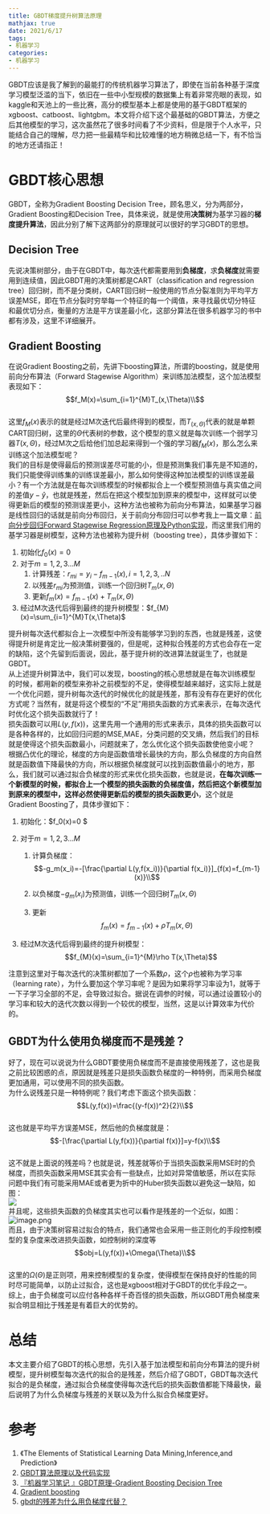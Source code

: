 ```yaml
---
title: GBDT梯度提升树算法原理
mathjax: true
date: 2021/6/17
tags:
- 机器学习
categories:
- 机器学习
---
```


GBDT应该是我了解到的最能打的传统机器学习算法了，即使在当前各种基于深度学习模型泛滥的当下，依旧在一些中小型规模的数据集上有着非常亮眼的表现，如kaggle和天池上的一些比赛，高分的模型基本上都是使用的基于GBDT框架的xgboost、catboost、lightgbm。本文将介绍下这个最基础的GBDT算法，方便之后其他模型的学习，这次虽然花了很多时间看了不少资料，但是限于个人水平，只能结合自己的理解，尽力把一些最精华和比较难懂的地方稍微总结一下，有不恰当的地方还请指正！

# GBDT核心思想

GBDT，全称为Gradient Boosting Decision Tree，顾名思义，分为两部分， Gradient Boosting和Decision Tree，具体来说，就是使用**决策树**为基学习器的**梯度提升算法**，因此分别了解下这两部分的原理就可以很好的学习GBDT的思想。

## Decision Tree

先说决策树部分，由于在GBDT中，每次迭代都需要用到**负梯度**，求**负梯度**就需要用到连续值，因此GBDT用的决策树都是CART（classification and regression tree）回归树，而不是分类树，CART回归树一般使用的节点分裂准则为平均平方误差MSE，即在节点分裂时穷举每一个特征的每一个阈值，来寻找最优切分特征和最优切分点，衡量的方法是平方误差最小化，这部分算法在很多机器学习的书中都有涉及，这里不详细展开。

## Gradient Boosting

在说Gradient Boosting之前，先讲下boosting算法，所谓的boosting，就是使用前向分布算法（Forward Stagewise Algorithm）来训练加法模型，这个加法模型表现如下：<br />$$f_M(x)=\sum_{i=1}^{M}T_(x,\Theta)\\$$<br />这里$f_M(x)$表示的就是经过M次迭代后最终得到的模型，而$T_(x,\Theta)$代表的就是单颗CART回归树，这里的$\Theta$代表树的参数，这个模型的意义就是每次训练一个弱学习器$T(x,\Theta)$，经过M次之后给他们加总起来得到一个强的学习器$f_M(x)$，那么怎么来训练这个加法模型呢？<br />我们的目标是使得最后的预测误差尽可能的小，但是预测集我们事先是不知道的，我们只能使得训练集的训练误差最小，那么如何使得这种加法模型的训练误差最小？有一个方法就是在每次训练模型的时候都拟合上一个模型预测值与真实值之间的差值$y-\hat{y}$，也就是残差，然后在把这个模型加到原来的模型中，这样就可以使得更新后的模型的预测误差更小，这种方法也被称为前向分布算法，如果基学习器是线性回归的话就是前向分布回归，关于前向分布回归可以参考我上一篇文章：[前向分步回归Forward Stagewise Regression原理及Python实现](https://zhuanlan.zhihu.com/p/369732767)，而这里我们用的基学习器是树模型，这种方法也被称为提升树（boosting tree），具体步骤如下：

1. 初始化$f_0(x)=0$
2. 对于$m=1,2,3...M$
   1. 计算残差：$r_{mi}=y_i-f_{m-1}(x),i=1,2,3,..N$
   2. 以残差$r_{mi}$为预测值，训练一个回归树$T_m(x,\Theta)$
   3. 更新$f_m(x)=f_{m-1}(x)+T_m(x,\Theta)$
3. 经过M次迭代后得到最终的提升树模型：$f_{M}(x)=\sum_{i=1}^{M}T(x,\Theta)$

提升树每次迭代都拟合上一次模型中所没有能够学习到的东西，也就是残差，这使得提升树是肯定比一般决策树要强的，但是呢，这种拟合残差的方式也会存在一定的缺陷，这个先留到后面说，因此，基于提升树的改进算法就诞生了，也就是GBDT。<br />从上述提升树算法中，我们可以发现，boosting的核心思想就是在每次训练模型的时候，都用新的模型来弥补之前模型的不足，使得模型越来越好，这实际上就是一个优化问题，提升树每次迭代的时候优化的就是残差，那有没有存在更好的优化方式呢？当然有，就是将这个模型的“不足”用损失函数的方式来表示，在每次迭代时优化这个损失函数就行了！<br />损失函数可以用$L(y,f(x))$，这里先用一个通用的形式来表示，具体的损失函数可以是各种各样的，比如回归问题的MSE,MAE，分类问题的交叉熵，然后我们的目标就是使得这个损失函数最小，问题就来了，怎么优化这个损失函数使他变小呢？<br />根据凸优化的理论，梯度的方向是函数值增长最快的方向，那么负梯度的方向自然就是函数值下降最快的方向，所以根据负梯度就可以找到函数值最小的地方，那么，我们就可以通过拟合负梯度的形式来优化损失函数，也就是说，**在每次训练一个新模型的时候，都拟合上一个模型的损失函数的负梯度值，然后把这个新模型加到原来的模型中，这样必然使得更新后的模型的损失函数更小**，这个就是Gradient Boosting了，具体步骤如下：

1. 初始化：$f_0(x)=0
   $

2. 对于$m=1,2,3...M$
   
   1. 计算负梯度：$$-g_m(x_i)=-[\frac{\partial L(y,f(x_i))}{\partial f(x_i)}]_{f(x)=f_{m-1}(x)}\\$$
   
   2. 以负梯度$-g_m(x_i)$为预测值，训练一个回归树$T_m(x,\Theta)$
   
   3. 更新$$f_m(x)=f_{m-1}(x)+\rho T_m(x,\Theta)$$

3. 经过M次迭代后得到最终的提升树模型：$$f_{M}(x)=\sum_{i=1}^{M}\rho T(x,\Theta)$$

注意到这里对于每次迭代的决策树都加了一个系数$\rho$，这个$\rho$也被称为学习率（learning rate），为什么要加这个学习率呢？是因为如果将学习率设为1，就等于一下子学习全部的不足，会导致过拟合。据说在调参的时候，可以通过设置较小的学习率和较大的迭代次数以得到一个较优的模型，当然，这是以计算效率为代价的。<br />

## GBDT为什么使用负梯度而不是残差？

好了，现在可以说说为什么GBDT要使用负梯度而不是直接使用残差了，这也是我之前比较困惑的点，原因就是残差只是损失函数负梯度的一种特例，而采用负梯度更加通用，可以使用不同的损失函数。<br />为什么说残差只是一种特例呢？我们考虑下面这个损失函数：<br />$$L(y,f(x))=\frac{(y-f(x))^2}{2}\\$$<br />这也就是平均平方误差MSE，然后他的负梯度就是：<br />$$-[\frac{\partial L(y,f(x))}{\partial f(x)}]=y-f(x)\\$$<br />这不就是上面说的残差吗？也就是说，残差就等价于当损失函数采用MSE时的负梯度，而损失函数采用MSE其实会有一些缺点，比如对异常值敏感，所以在实际问题中我们有可能采用MAE或者更为折中的Huber损失函数以避免这一缺陷，如图：<br />![](https://cdn.nlark.com/yuque/0/2021/png/764062/1623917120462-f7060d81-1511-4423-b70b-7d647b78711d.png#align=left&display=inline&height=368&margin=%5Bobject%20Object%5D&originHeight=490&originWidth=728&size=0&status=done&style=none&width=546)<br />并且呢，这些损失函数的负梯度其实也可以看作是残差的一个近似，如图：<br />![image.png](https://cdn.nlark.com/yuque/0/2021/png/764062/1623917260219-846072de-d101-46ff-9674-9907085d1ff0.png#align=left&display=inline&height=286)<br />而且，由于决策树容易过拟合的特点，我们通常也会采用一些正则化的手段控制模型的复杂度来改进损失函数，如控制树的深度等<br />$$obj=L(y,f(x))+\Omega(\Theta)\\$$<br />这里的$\Omega(\Theta)$是正则项，用来控制模型的复杂度，使得模型在保持良好的性能的同时尽可能简单，以防止过拟合，这也是xgboost相对于GBDT的优化手段之一。<br />综上，由于负梯度可以应付各种各样千奇百怪的损失函数，所以GBDT用负梯度来拟合明显相比于残差是有着巨大的优势的。

# 总结

本文主要介绍了GBDT的核心思想，先引入基于加法模型和前向分布算法的提升树模型，提升树模型每次迭代的拟合的是残差，然后介绍了GBDT，GBDT每次迭代拟合的是负梯度，通过拟合负梯度使得每次迭代后的损失函数值都能下降最快，最后说明了为什么负梯度与残差的关联以及为什么拟合负梯度更好。

# 参考

1. 《The Elements of Statistical Learning Data Mining,Inference,and Prediction》
2. [GBDT算法原理以及代码实现](https://mp.weixin.qq.com/s/9SrciKW-nJJMA2BbTs5CLg)
3. [『机器学习笔记 』GBDT原理-Gradient Boosting Decision Tree](https://blog.csdn.net/shine19930820/article/details/65633436)
4. [Gradient boosting](https://en.wikipedia.org/wiki/Gradient_boosting)
5. [gbdt的残差为什么用负梯度代替？](https://www.zhihu.com/question/63560633)
